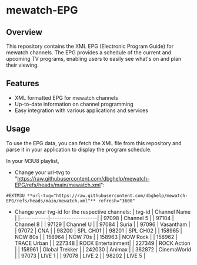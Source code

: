 # mewatch-EPG

## Overview

This repository contains the XML EPG (Electronic Program Guide) for mewatch channels. The EPG provides a schedule of the current and upcoming TV programs, enabling users to easily see what's on and plan their viewing.

## Features

- XML formatted EPG for mewatch channels
- Up-to-date information on channel programming
- Easy integration with various applications and services

## Usage

To use the EPG data, you can fetch the XML file from this repository and parse it in your application to display the program schedule.

In your M3U8 playlist, 

- Change your url-tvg to "https://raw.githubusercontent.com/dbghelp/mewatch-EPG/refs/heads/main/mewatch.xml":

```#EXTM3U **url-tvg="https://raw.githubusercontent.com/dbghelp/mewatch-EPG/refs/heads/main/mewatch.xml"** refresh="3600"```

- Change your tvg-id for the respective channels:
| tvg-id | Channel Name      |
|------------|--------------------|
| 97098      | Channel 5         |
| 97104      | Channel 8         |
| 97129      | Channel U         |
| 97084      | Suria             |
| 97096      | Vasantham         |
| 97072      | CNA               |
| 98200      | SPL CH01          |
| 98201      | SPL CH02          |
| 158965     | NOW 80s           |
| 158964     | NOW 70s           |
| 158963     | NOW Rock          |
| 158962     | TRACE Urban       |
| 227348     | ROCK Entertainment|
| 227349     | ROCK Action       |
| 158961     | Global Trekker    |
| 242030     | Animax            |
| 382872     | CinemaWorld       |
| 97073      | LIVE 1            |
| 97078      | LIVE 2            |
| 98202      | LIVE 5            |
